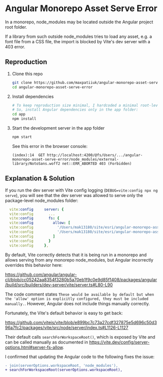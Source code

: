 # Angular Monorepo Asset Serve Error

In a monorepo, node_modules may be located outside the Angular project root folder.

If a library from such outside node_modules tries to load any asset, e.g. a font file from a CSS file, the import is blocked by Vite's dev server with a 403 error.

## Reproduction

1. Clone this repo

   ```sh
   git clone https://github.com/maxpatiiuk/angular-monorepo-asset-serve-error
   cd angular-monorepo-asset-serve-error
   ```

2. Install dependencies

   ```sh
   # To keep reproduction size minimal, I hardcoded a minimal root-level node_modules
   # So, install Angular dependencies only in the app folder:
   cd app
   npm install
   ```

3. Start the development server in the app folder

   ```sh
   npm start
   ```

   See this error in the browser console:

   ```
   (index):14  GET http://localhost:4200/@fs/Users/.../angular-monorepo-asset-serve-error/node_modules/external-library/NotoSans.woff2 net::ERR_ABORTED 403 (Forbidden)
   ```

## Explanation & Solution

If you run the dev server with Vite config logging (`DEBUG=vite:config npx ng serve`), you will see that the dev server was allowed to serve only the package-level node_modules folder:

```yaml
  vite:config     server: {
  vite:config       ...
  vite:config       fs: {
  vite:config         allow: [
  vite:config           '/Users/mak13180/site/esri/angular-monorepo-asset-serve-error/app/.angular/cache/20.2.0/reproduction/vite',
  vite:config           '/Users/mak13180/site/esri/angular-monorepo-asset-serve-error/app/node_modules'
  vite:config         ]
  vite:config       }
  vite:config     },
```

By default, Vite correctly detects that it is being run in a monorepo and allows serving from any monorepo node_modules, but Angular incorrectly overrides this behavior here:

https://github.com/angular/angular-cli/blob/cc05242aa8354f3280b5a70eb1f9c0e9d85f1408/packages/angular/build/src/builders/dev-server/vite/server.ts#L80-L90

The code comment states `These would be available by default but when the 'allow' option is explicitly configured, they must be included manually.`. However, Angular does not include things manually correctly.

Fortunately, the Vite's default behavior is easy to get back:

https://github.com/vitejs/vite/blob/e899bc7c73a27cdf327875e5d696c50d396a7fc2/packages/vite/src/node/server/index.ts#L1126-L1127

Their default calls `searchForWorkspaceRoot()`, which is exposed by Vite and can be called manually as documented in https://vite.dev/config/server-options.html#server-fs-allow.

I confirmed that updating the Angular code to the following fixes the issue:

```diff
- join(serverOptions.workspaceRoot, 'node_modules'),
+ searchForWorkspaceRoot(serverOptions.workspaceRoot),
```
